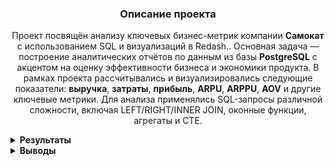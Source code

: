 <h3 align="center">Описание проекта</h3>
<p align="center">
Проект посвящён анализу ключевых бизнес-метрик компании <strong>Самокат</strong> с использованием SQL и визуализаций в Redash.. Основная задача — построение аналитических отчётов по данным из базы <strong>PostgreSQL</strong> с акцентом на оценку эффективности бизнеса и экономики продукта.
В рамках проекта рассчитывались и визуализировались следующие показатели: <strong>выручка</strong>, <strong>затраты</strong>, <strong>прибыль</strong>, <strong>ARPU</strong>, <strong>ARPPU</strong>, <strong>AOV</strong> и другие ключевые метрики. Для анализа применялись SQL-запросы различной сложности, включая LEFT/RIGHT/INNER JOIN, оконные функции, агрегаты и CTE.
</p>


<details>
<summary><strong>Результаты</strong></summary>

<summary><strong>Задание 1: Динамика выручки</strong></summary>

📌 Для каждого дня в таблице `orders` рассчитаны следующие показатели:

- `revenue` — выручка, полученная в этот день  
- `total_revenue` — суммарная выручка с накоплением на текущий день  
- `revenue_change` — прирост выручки относительно предыдущего дня (в процентах)  
- `date` — дата

📊 Прирост (`revenue_change`) рассчитан в процентах и округлён до двух знаков после запятой.  
📅 Результирующая таблица отсортирована по дате по возрастанию.

### Код

```sql
WITH plat as (
   SELECT order_id
   FROM user_actions
   group by order_id
   HAVING count(order_id) = 1
   order by order_id
   )
   

 
 SELECT date, revenue, total_revenue, ROUND((revenue - pred) * 100 / pred::NUMERIC, 2) as revenue_change FROM
  (SELECT date, revenue, sum(revenue) over(order by date) as total_revenue,lag(revenue, 1) over(order by date) as pred FROM
   (SELECT creation_time::DATE as date, sum(price) as revenue FROM  
     (SELECT order_id, creation_time, UNNEST(product_ids) as product_id FROM orders
      WHERE order_id in (SELECT * FROM plat)
      order by order_id) as tovars 
     JOIN products as p on p.product_id = tovars.product_id
    group by date  
    order by date) as stoimost) as vyruchka

```
### Динамика ежедневной выручки

![График: ежедневная выручка](https://drive.google.com/uc?export=view&id=1wnMQZ8oBvM9LLPocvOJPkUo2j-er-hI8)

### Динамика общей выручки (накопительно)

![График: общая выручка](https://drive.google.com/uc?export=view&id=1FgKToK7wIoRHEanw1q0oFB_yeVns8eSH)

---

<summary><strong>Задание 2: ARPU, ARPPU и AOV</strong></summary>

📌 Для каждого дня рассчитаны ключевые метрики выручки:

- `arpu` — средняя выручка на одного пользователя (Average Revenue Per User)  
- `arppu` — средняя выручка на одного платящего пользователя (Average Revenue Per Paying User)  
- `aov` — средний чек, или выручка с заказа (Average Order Value)  
- `date` — дата

💡 Все значения округлены до двух знаков после запятой.  
📅 Таблица отсортирована по дате по возрастанию.


### Код

```sql
WITH plat as (
   SELECT order_id
   FROM user_actions
   group by order_id
   HAVING count(order_id) = 1
   order by order_id
   )
   

SELECT date,
  ROUND(revenue::NUMERIC / kolvo_user::NUMERIC, 2) as arpu,
  ROUND(revenue / plat_user::NUMERIC, 2) as arppu,
  ROUND(revenue / plat_zakaz::NUMERIC, 2) as aov
  FROM  
   (SELECT date,
    sum(revenue) FILTER (WHERE order_id in (SELECT * FROM plat)) as revenue,
    count(DISTINCT user_id) FILTER (WHERE order_id in (SELECT * FROM plat)) as plat_user,
    count(DISTINCT user_id) as kolvo_user,
    count(DISTINCT order_id) FILTER (WHERE order_id in (SELECT * FROM plat)) as plat_zakaz
    FROM
     (SELECT time::DATE as date, user_id, ua.order_id, action, revenue FROM
      (SELECT  order_id, sum(price) as revenue FROM  
       (SELECT order_id, creation_time, UNNEST(product_ids) as product_id FROM orders) as tovars 
        LEFT JOIN products as p on p.product_id = tovars.product_id
        group by order_id) as product_orders
       LEFT JOIN user_actions as ua on ua.order_id = product_orders.order_id
       order by date) as zakazy
   group by date) as metrics

```

### Динамика ARPU, ARPPU и AOV

![График: ARPU, ARPPU и AOV](https://drive.google.com/uc?export=view&id=1GBh7PlWGE_gLX7AmiZPuRZ7y0s5GwYI7)

---

<summary><strong>Задание 3: Накопленные метрики — Running ARPU, ARPPU, AOV</strong></summary>

📌 Для каждого дня рассчитаны накопительные показатели выручки:

- `running_arpu` — накопленная выручка на одного пользователя  
- `running_arppu` — накопленная выручка на одного платящего пользователя  
- `running_aov` — накопленная выручка на один заказ (средний чек)  
- `date` — дата

💡 Все значения округлены до двух знаков после запятой.  
📅 Результирующая таблица отсортирована по возрастанию даты.


### Код

```sql
WITH plat as (
   SELECT order_id
   FROM user_actions
   group by order_id
   HAVING count(order_id) = 1
   order by order_id
   ), 
   
  unique_day_users_pay as (SELECT date, COUNT(user_id) AS new_paying_users 
    FROM ( 
        SELECT user_id, MIN(time::date) AS date 
        FROM user_actions 
        WHERE order_id NOT IN (SELECT order_id FROM user_actions WHERE action = 'cancel_order') 
        GROUP BY user_id 
    ) as data GROUP BY date),
   
 unique_day_users as 
 (
SELECT time_user, count(time_user) FILTER(WHERE porydok = 1) as new_users, count(time_user) FILTER(WHERE numer = 1) as new_users_plat FROM 
 (SELECT user_id, order_id, time::date AS time_user, ROW_NUMBER() OVER (PARTITION BY user_id ORDER BY time) AS porydok,
   CASE 
     WHEN order_id IN (SELECT order_id FROM plat) THEN 
       ROW_NUMBER() OVER (PARTITION BY user_id ORDER BY time)
   END AS numer
 FROM user_actions
    order by user_id) as porydok_users
 group by time_user
 order by time_user)
   
--SELECT * FROM plat 
--SELECT * FROM unique_day_users
 
  SELECT date,
  ROUND(sum_nakop::NUMERIC / kolvo_user_nakop::NUMERIC, 2) as running_arpu,
  ROUND(sum_nakop / plat_user_nakop::NUMERIC, 2) as running_arppu,
  ROUND(sum_nakop / plat_zakaz_nakop::NUMERIC, 2) as running_aov
  FROM  
   (
   SELECT date,
    sum(revenue) over(order by date) as sum_nakop,
    sum(plat_user) over(order by date) as plat_user_nakop,
    sum(kolvo_user) over(order by date) as kolvo_user_nakop,
    sum(plat_zakaz) over(order by date) as plat_zakaz_nakop
    FROM
    (SELECT zakazy.date as date,
      sum(revenue) FILTER (WHERE order_id in (SELECT * FROM plat)) as revenue,
      new_users as kolvo_user,
      new_paying_users  as plat_user,
      count(DISTINCT order_id) FILTER (WHERE order_id in (SELECT * FROM plat)) as plat_zakaz
      FROM
       (SELECT time::DATE as date, user_id, ua.order_id, action, revenue FROM
        (SELECT  order_id, sum(price) as revenue FROM  
         (SELECT order_id, creation_time, UNNEST(product_ids) as product_id FROM orders) as tovars 
          LEFT JOIN products as p on p.product_id = tovars.product_id
          group by order_id) as product_orders
         LEFT JOIN user_actions as ua on ua.order_id = product_orders.order_id
         order by date) as zakazy
     JOIN  unique_day_users on unique_day_users.time_user = zakazy.date
     JOIN unique_day_users_pay on unique_day_users_pay.date = zakazy.date
     group by zakazy.date, new_users,new_paying_users) as nakoplen) as metrics

```

### Динамика накопленных показателей ARPU, ARPPU и AOV

![График: Running ARPU, ARPPU, AOV](https://drive.google.com/uc?export=view&id=1ztIPPDoIO_9OkPGshcYPdZXzQnMV-tDz)

---

<summary><strong>Задание 4: Метрики ARPU / ARPPU / AOV по дням недели</strong></summary>

📌 Для каждого дня недели в диапазоне с **26 августа по 8 сентября 2022 года** рассчитаны следующие показатели:

- `arpu` — выручка на одного пользователя  
- `arppu` — выручка на одного платящего пользователя  
- `aov` — выручка на один заказ (средний чек)  
- `weekday` — наименование дня недели (например, Monday)  
- `weekday_number` — порядковый номер дня недели (1 — Monday, 7 — Sunday)

📆 В расчёт включено **ровно по два дня каждого дня недели**.  
📊 Все значения округлены до двух знаков после запятой.  
📅 Результат отсортирован по `weekday_number`.


### Код

```sql
   WITH plat as (
   SELECT order_id
   FROM user_actions
   group by order_id
   HAVING count(order_id) = 1
   order by order_id
   )
   
  SELECT
  weekday,
  weekday_number, 
  ROUND(revenue::NUMERIC / kolvo_user::NUMERIC, 2) as arpu,
  ROUND(revenue / plat_user::NUMERIC, 2) as arppu,
  ROUND(revenue / plat_zakaz::NUMERIC, 2) as aov
  FROM  
   (SELECT weekday, weekday_number, 
    sum(revenue) FILTER (WHERE order_id in (SELECT * FROM plat)) as revenue,
    count(DISTINCT user_id) FILTER (WHERE order_id in (SELECT * FROM plat)) as plat_user,
    count(DISTINCT user_id) as kolvo_user,
    count(DISTINCT order_id) FILTER (WHERE order_id in (SELECT * FROM plat)) as plat_zakaz
      FROM
      (SELECT to_char(date, 'Day') as weekday, DATE_PART('ISODOW', date) as weekday_number, date, user_id, order_id, action, revenue FROM
       (SELECT time::DATE as date, user_id, ua.order_id, action, revenue FROM
        (SELECT  order_id, sum(price) as revenue FROM  
         (SELECT order_id, creation_time, UNNEST(product_ids) as product_id FROM orders) as tovars 
          LEFT JOIN products as p on p.product_id = tovars.product_id
          group by order_id) as product_orders
         LEFT JOIN user_actions as ua on ua.order_id = product_orders.order_id
         order by date) as zakazy
       WHERE date >= '2022-08-26' and date < '2022-09-09') as dni
      group by weekday_number, weekday) as metrics
     order by weekday_number, weekday

```


### Динамика ARPU, ARPPU и AOV по дням недели

![График: ARPU, ARPPU и AOV по дням недели](https://drive.google.com/uc?export=view&id=1LOUmfJ0Ok6BYfrWdnK3uV963YYFhJIdH)

---

<summary><strong>Задание 5: Доля выручки от новых и старых пользователей</strong></summary>

📌 Для каждого дня рассчитаны следующие показатели:

- `revenue` — общая выручка, полученная в этот день  
- `new_users_revenue` — выручка от заказов **новых пользователей**  
- `new_users_revenue_share` — доля выручки от новых пользователей (%)  
- `old_users_revenue_share` — доля выручки от остальных пользователей (%)  
- `date` — дата

📊 Все доли выражены в процентах и округлены до двух знаков после запятой.  
📅 Результат отсортирован по возрастанию даты.


### Код

```sql

WITH plat as (
   SELECT order_id
   FROM user_actions
   group by order_id
   HAVING count(order_id) = 1
   order by order_id
   ),
   
unique_day_users_pay as (
SELECT user_id, MIN(time::date) AS date 
        FROM user_actions 
        GROUP BY user_id 
    )
  
   
  SELECT date, 
  revenue,
  new_users_revenue,
  ROUND(new_users_revenue * 100 / revenue::NUMERIC, 2) as new_users_revenue_share,
  ROUND((revenue - new_users_revenue) * 100 / revenue::NUMERIC, 2) as old_users_revenue_share
  FROM
   (SELECT date, sum(revenue) as revenue, sum(revenue) FILTER(WHERE pay_user_id IS NOT NULL) as new_users_revenue FROM 
     (SELECT time::DATE as date, ua.user_id as user_id, uap.user_id as pay_user_id, ua.order_id, revenue FROM 
      (SELECT order_id, sum(price) as revenue FROM
       (SELECT order_id, UNNEST(product_ids) as product_id FROM orders
        WHERE order_id in (SELECT * FROM plat) 
        order by order_id) as tovars
       JOIN products as p on p.product_id = tovars.product_id
       group by order_id) as zakazy
     JOIN user_actions as ua on ua.order_id = zakazy.order_id
     LEFT JOIN unique_day_users_pay as uap on uap.user_id = ua.user_id and uap.date = ua.time::DATE
    order by user_id, date) as stoimost
   group by date) as revenues
  order by date
 
```

### Динамика долей выручки от новых и старых пользователей

![График: доля выручки от новых и старых пользователей](https://drive.google.com/uc?export=view&id=1vaeeKo5-r8VhzXq4dtVVC83t0QVuLSAm)

---

<summary><strong>Задание 6: Выручка по товарам и категория "ДРУГОЕ"</strong></summary>

📌 Для каждого товара рассчитаны показатели за весь период:

- `product_name` — название товара  
- `revenue` — суммарная выручка от товара  
- `share_in_revenue` — доля выручки от товара в общей выручке (%)

🔢 Доля (`share_in_revenue`) округлена до двух знаков после запятой и выражена в процентах.  
🔻 Все товары с долей **менее 0.5%** объединены в категорию **ДРУГОЕ**, с суммированием их округлённых долей.  
📊 Результат отсортирован по убыванию выручки.


### Код

```sql

WITH plat as (
SELECT order_id
FROM user_actions
group by order_id 
HAVING count(order_id) = 1
order by order_id 
)


  SELECT product_name, sum(revenue) as revenue, sum(procent) as share_in_revenue FROM 
   (SELECT 
    CASE    
    WHEN procent < 0.5 THEN 'ДРУГОЕ'  
    ELSE name
    END as product_name,
    revenue,
    procent 
    FROM
   (SELECT name, revenue, ROUND(revenue * 100 / summa::NUMERIC, 2) as procent FROM
    (SELECT name, revenue, sum(revenue) over() as summa FROM 
      (SELECT name, sum(price) as revenue FROM
       (SELECT order_id, UNNEST(product_ids) as product_id FROM orders
        WHERE order_id in (SELECT * FROM plat)
        order by order_id) as tovars
      JOIN  products as p on p.product_id = tovars.product_id
      group by name) as prices) as vyruchka) as procents) as category
    group by product_name
    order by revenue desc

```


### Распределение выручки по товарам

![График: распределение выручки по товарам](https://drive.google.com/uc?export=view&id=1ukvUlSa2VnscRBG4WaNsa15gsD4KaF_0)

---

<summary><strong>Задание 7: Выручка, затраты и валовая прибыль</strong></summary>

📌 Для каждого дня рассчитаны следующие показатели:

- `revenue` — выручка, полученная в этот день  
- `costs` — затраты курьеров за день  
- `tax` — сумма НДС с продажи товаров за день  
- `gross_profit` — валовая прибыль за день (выручка − затраты − НДС)  
- `total_revenue` — накопленная выручка  
- `total_costs` — накопленные затраты  
- `total_tax` — накопленный НДС  
- `total_gross_profit` — накопленная валовая прибыль  
- `gross_profit_ratio` — доля валовой прибыли в выручке за день (%)  
- `total_gross_profit_ratio` — доля накопленной валовой прибыли в накопленной выручке (%)

📊 Все значения долей выражены в процентах и округлены до двух знаков после запятой.  
📅 Результат отсортирован по возрастанию даты.



### Код

```sql
WITH plat as (
SELECT order_id
FROM user_actions
group by order_id 
HAVING count(order_id) = 1
order by order_id 
), 

nalog as (SELECT order_id, sum(price) as price, sum(nds) as nds 
 FROM
  (SELECT order_id, name, price,
  CASE 
  WHEN name in ('сахар', 'сухарики', 'сушки', 'семечки', 
'масло льняное', 'виноград', 'масло оливковое', 
'арбуз', 'батон', 'йогурт', 'сливки', 'гречка', 
'овсянка', 'макароны', 'баранина', 'апельсины', 
'бублики', 'хлеб', 'горох', 'сметана', 'рыба копченая', 
'мука', 'шпроты', 'сосиски', 'свинина', 'рис', 
'масло кунжутное', 'сгущенка', 'ананас', 'говядина', 
'соль', 'рыба вяленая', 'масло подсолнечное', 'яблоки', 
'груши', 'лепешка', 'молоко', 'курица', 'лаваш', 'вафли', 'мандарины')

THEN ROUND(price  / 11::NUMERIC, 2)
ELSE ROUND(price  / 6::NUMERIC, 2)
END as NDS
FROM
   (SELECT order_id, name, price FROM 
        (SELECT order_id, UNNEST(product_ids) as product_id FROM orders
         WHERE order_id in (SELECT * FROM plat)
         order by order_id) as tovars
       JOIN products as p on p.product_id = tovars.product_id
       order by order_id) as names) as spisok
 group by order_id),
 
--ВАЖНАЯ ТАБЛИЦА!!!
nakop as  (SELECT  date, revenue, tax, total_revenue, total_tax, zatrata_na_sborka + zatrata_v_day as zatraty_users
  FROM
  (SELECT date, price as revenue, nds as tax,
   sum(price) over(order by date) as total_revenue, sum(nds) over(order by date) total_tax, 
   kolvo,
   CASE   
   WHEN DATE_PART('month', date) = 8 THEN kolvo * 140
   ELSE kolvo * 115
   END as zatrata_na_sborka,
   CASE   
   WHEN DATE_PART('month', date) = 8 THEN 120000
   ELSE 150000
   END as zatrata_v_day
   FROM   
  (SELECT date, sum(price) as price, sum(nds) as nds, count(order_id) as kolvo FROM
     (SELECT user_id, ua.order_id as order_id,  time::DATE as date, price, nds FROM nalog as n    
      JOIN user_actions as ua on ua.order_id = n.order_id
      order by user_id) as summa
    group by date
    order by date) as zarabotok) as money
    ),
    
couriers as (SELECT courier_id, order_id, time::DATE as date FROM courier_actions
   WHERE order_id in (SELECT * FROM plat) and action = 'deliver_order'
   order by courier_id),
   

 zatrata_na_couriera as (SELECT date, kolvo * 150 as zatrata_na_kyry   
    FROM
    (SELECT date, count(order_id) as kolvo FROM couriers
     group by date
     order by date) as chislo),
     
   
 top_five as (SELECT date, 
  CASE   
  WHEN DATE_PART('month', date) = 8 THEN kolvo_top * 400
   ELSE kolvo_top * 500
   END as zatrata_na_top_5
   FROM
   (SELECT date, count(kolvo) as kolvo_top
    FROM 
    (SELECT courier_id, date, count(order_id) as kolvo FROM couriers
     group by courier_id, date
     HAVING count(order_id) >= 5  
     order by date) as top
    group by date
    order by date) as top_5),
    
  --ВАЖНАЯ ТАБЛИЦА!!!   
 zatrata_couriers as (SELECT date, zatrata_na_kyry + zatrata_na_top_5 as zatrata_day_couriers FROM
   (SELECT znc.date, zatrata_na_kyry, COALESCE(zatrata_na_top_5, 0) as zatrata_na_top_5 FROM zatrata_na_couriera AS znc
     LEFT JOIN  top_five as tf on tf.date = znc.date) as zatraty_obchie_couries)
   
  
  SELECT date,
   revenue, costs, tax,
   gross_profit,
   total_revenue, total_costs, total_tax, 
   total_gross_profit,
   gross_profit_ratio, 
   ROUND(total_gross_profit * 100 / total_revenue::NUMERIC, 2) as total_gross_profit_ratio
   FROM
   (SELECT date,
   revenue, costs, tax,
   gross_profit,
   total_revenue, total_costs, total_tax, 
   sum(gross_profit) over(order by date) as total_gross_profit,
   ROUND(gross_profit * 100 / revenue::NUMERIC, 2) as gross_profit_ratio
   FROM
    (SELECT  date, revenue, tax, costs,
     revenue - tax - costs as gross_profit,
     total_revenue, total_tax, sum(costs) over(order by date) as total_costs
     FROM 
      (SELECT n.date as date, revenue, tax, total_revenue, total_tax, (zatraty_users + zatrata_day_couriers)::NUMERIC as costs FROM nakop as n   
       JOIN zatrata_couriers as zc on zc.date = n.date) as podvodka) as podchet) as metrics

```

### Динамика валовой прибыли и её доли в выручке  
![gross profit dynamics](https://drive.google.com/uc?export=view&id=1rTJ2BSWdPRRjNJDiarnJoDfhu3hg5cHY)

### Суммарная валовая прибыль и её доля в суммарной выручке  
![total gross profit](https://drive.google.com/uc?export=view&id=1CVtQGU1bV5H8xnGoC5VXOPo2jeqIcWiX)



</details>

<details> 

<summary><strong>Выводы</strong></summary>

📌 На основе рассчитанных показателей и визуализированных графиков был построен итоговый дашборд.

🔗 [Открыть дашборд в Redash](https://redash.public.karpov.courses/public/dashboards/SpodlHrsXdn5vTDNirtCWJcINDuch1fuqHRx0mFD?org_slug=default)

</details>
